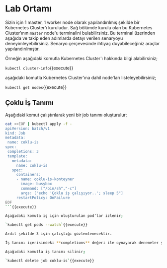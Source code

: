 # Lab Ortamı

Sizin için 1 master, 1 worker node olarak yapılandırılmış şekilde bir Kubernetes Cluster'ı kuruludur. Sağ bölümde kurulu olan bu Kubernetes Cluster'ının `master` node'u terminalini bulabilirsiniz. Bu terminal üzerinden aşağıda ve takip eden adımlarda detayı verilen senaryoyu deneyimleyebilirsiniz. Senaryo çerçevesinde ihtiyaç duyabileceğiniz araçlar yapılandırılmıştır.

Örneğin aşağıdaki komutla Kubernetes Cluster'ı hakkında bilgi alabilirsiniz;

`kubectl cluster-info`{{execute}}

aşağıdaki komutla Kubernetes Cluster'ına dahil node'ları listeleyebilirsiniz;

`kubectl get nodes`{{execute}}

## Çoklu İş Tanımı

Aşağıdaki komut çalıştırılarak yeni bir job tanımı oluşturulur;

```bash
cat <<EOF | kubectl apply -f -
apiVersion: batch/v1
kind: Job
metadata:
 name: coklu-is
spec:
 completions: 3
 template:
   metadata:
     name: coklu-is
   spec:
     containers:
     - name: coklu-is-konteyner
       image: busybox
       command: ["/bin/sh","-c"]
       args: ["echo 'Çoklu iş çalışıyor..'; sleep 5"]
     restartPolicy: OnFailure
EOF
```{{execute}}

Aşağıdaki komuta iş için oluşturulan pod’lar izlenir;

`kubectl get pods --watch`{{execute}}

Ardıl şekilde 3 işin çalıştığı gözlemlenecektir.

İş tanımı içerisindeki **completions** değeri ile oynayarak denemeler yapınız.

Aşağıdaki komutla iş tanımı silinir;

`kubectl delete job coklu-is`{{execute}}

